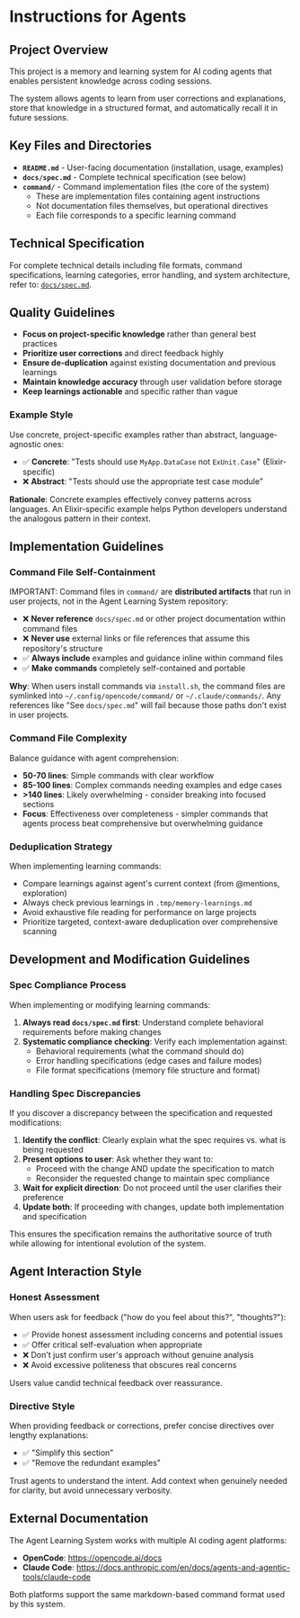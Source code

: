 # Instructions for Agents

## Project Overview

This project is a memory and learning system for AI coding agents that enables persistent knowledge across coding sessions.

The system allows agents to learn from user corrections and explanations, store that knowledge in a structured format, and automatically recall it in future sessions.

## Key Files and Directories

- **`README.md`** - User-facing documentation (installation, usage, examples)
- **`docs/spec.md`** - Complete technical specification (see below)
- **`command/`** - Command implementation files (the core of the system)
  - These are implementation files containing agent instructions
  - Not documentation files themselves, but operational directives
  - Each file corresponds to a specific learning command

## Technical Specification

For complete technical details including file formats, command specifications, learning categories, error handling, and system architecture, refer to: [`docs/spec.md`](docs/spec.md).

## Quality Guidelines

- **Focus on project-specific knowledge** rather than general best practices
- **Prioritize user corrections** and direct feedback highly
- **Ensure de-duplication** against existing documentation and previous learnings
- **Maintain knowledge accuracy** through user validation before storage
- **Keep learnings actionable** and specific rather than vague

### Example Style

Use concrete, project-specific examples rather than abstract, language-agnostic ones:

- ✅ **Concrete**: "Tests should use `MyApp.DataCase` not `ExUnit.Case`" (Elixir-specific)
- ❌ **Abstract**: "Tests should use the appropriate test case module"

**Rationale**: Concrete examples effectively convey patterns across languages. An Elixir-specific example helps Python developers understand the analogous pattern in their context.

## Implementation Guidelines

### Command File Self-Containment

IMPORTANT: Command files in `command/` are **distributed artifacts** that run in user projects, not in the Agent Learning System repository:

- ❌ **Never reference** `docs/spec.md` or other project documentation within command files
- ❌ **Never use** external links or file references that assume this repository's structure
- ✅ **Always include** examples and guidance inline within command files
- ✅ **Make commands** completely self-contained and portable

**Why**: When users install commands via `install.sh`, the command files are symlinked into `~/.config/opencode/command/` or `~/.claude/commands/`. Any references like "See `docs/spec.md`" will fail because those paths don't exist in user projects.

### Command File Complexity

Balance guidance with agent comprehension:

- **50-70 lines**: Simple commands with clear workflow
- **85-100 lines**: Complex commands needing examples and edge cases
- **>140 lines**: Likely overwhelming - consider breaking into focused sections
- **Focus**: Effectiveness over completeness - simpler commands that agents process beat comprehensive but overwhelming guidance

### Deduplication Strategy

When implementing learning commands:

- Compare learnings against agent's current context (from @mentions, exploration)
- Always check previous learnings in `.tmp/memory-learnings.md`
- Avoid exhaustive file reading for performance on large projects
- Prioritize targeted, context-aware deduplication over comprehensive scanning

## Development and Modification Guidelines

### Spec Compliance Process

When implementing or modifying learning commands:

1. **Always read `docs/spec.md` first**: Understand complete behavioral requirements before making changes
2. **Systematic compliance checking**: Verify each implementation against:
   - Behavioral requirements (what the command should do)
   - Error handling specifications (edge cases and failure modes)
   - File format specifications (memory file structure and format)

### Handling Spec Discrepancies

If you discover a discrepancy between the specification and requested modifications:

1. **Identify the conflict**: Clearly explain what the spec requires vs. what is being requested
2. **Present options to user**: Ask whether they want to:
   - Proceed with the change AND update the specification to match
   - Reconsider the requested change to maintain spec compliance
3. **Wait for explicit direction**: Do not proceed until the user clarifies their preference
4. **Update both**: If proceeding with changes, update both implementation and specification

This ensures the specification remains the authoritative source of truth while allowing for intentional evolution of the system.

## Agent Interaction Style

### Honest Assessment

When users ask for feedback ("how do you feel about this?", "thoughts?"):

- ✅ Provide honest assessment including concerns and potential issues
- ✅ Offer critical self-evaluation when appropriate
- ❌ Don't just confirm user's approach without genuine analysis
- ❌ Avoid excessive politeness that obscures real concerns

Users value candid technical feedback over reassurance.

### Directive Style

When providing feedback or corrections, prefer concise directives over lengthy explanations:

- ✅ "Simplify this section"
- ✅ "Remove the redundant examples"

Trust agents to understand the intent. Add context when genuinely needed for clarity, but avoid unnecessary verbosity.

## External Documentation

The Agent Learning System works with multiple AI coding agent platforms:

- **OpenCode**: <https://opencode.ai/docs>
- **Claude Code**: <https://docs.anthropic.com/en/docs/agents-and-agentic-tools/claude-code>

Both platforms support the same markdown-based command format used by this system.
